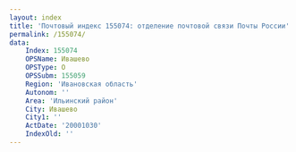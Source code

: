 ```yaml
---
layout: index
title: 'Почтовый индекс 155074: отделение почтовой связи Почты России'
permalink: /155074/
data:
    Index: 155074
    OPSName: Ивашево
    OPSType: О
    OPSSubm: 155059
    Region: 'Ивановская область'
    Autonom: ''
    Area: 'Ильинский район'
    City: Ивашево
    City1: ''
    ActDate: '20001030'
    IndexOld: ''
---
```

